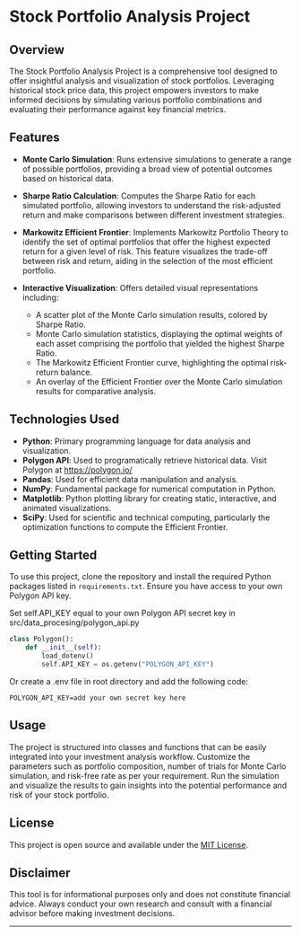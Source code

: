 # Stock Portfolio Analysis Project

## Overview
The Stock Portfolio Analysis Project is a comprehensive tool designed to offer insightful analysis and visualization of stock portfolios. Leveraging historical stock price data, this project empowers investors to make informed decisions by simulating various portfolio combinations and evaluating their performance against key financial metrics.

## Features
- **Monte Carlo Simulation**: Runs extensive simulations to generate a range of possible portfolios, providing a broad view of potential outcomes based on historical data.
- **Sharpe Ratio Calculation**: Computes the Sharpe Ratio for each simulated portfolio, allowing investors to understand the risk-adjusted return and make comparisons between different investment strategies.
- **Markowitz Efficient Frontier**: Implements Markowitz Portfolio Theory to identify the set of optimal portfolios that offer the highest expected return for a given level of risk. This feature visualizes the trade-off between risk and return, aiding in the selection of the most efficient portfolio.

- **Interactive Visualization**: Offers detailed visual representations including:
    - A scatter plot of the Monte Carlo simulation results, colored by Sharpe Ratio.
    - Monte Carlo simulation statistics, displaying the optimal weights of each asset comprising the portfolio that yielded the highest Sharpe Ratio.
    - The Markowitz Efficient Frontier curve, highlighting the optimal risk-return balance.
    - An overlay of the Efficient Frontier over the Monte Carlo simulation results for comparative analysis.

## Technologies Used
- **Python**: Primary programming language for data analysis and visualization.
- **Polygon API**: Used to programatically retrieve historical data. Visit Polygon at https://polygon.io/
- **Pandas**: Used for efficient data manipulation and analysis.
- **NumPy**: Fundamental package for numerical computation in Python.
- **Matplotlib**: Python plotting library for creating static, interactive, and animated visualizations.
- **SciPy**: Used for scientific and technical computing, particularly the optimization functions to compute the Efficient Frontier.

## Getting Started
To use this project, clone the repository and install the required Python packages listed in `requirements.txt`. Ensure you have access to your own Polygon API key.  

Set self.API_KEY equal to your own Polygon API secret key in src/data_procesing/polygon_api.py

```python
class Polygon():
    def __init__(self):
        load_dotenv()
        self.API_KEY = os.getenv("POLYGON_API_KEY")
```

Or create a .env file in root directory and add the following code:


	POLYGON_API_KEY=add your own secret key here

## Usage
The project is structured into classes and functions that can be easily integrated into your investment analysis workflow. Customize the parameters such as portfolio composition, number of trials for Monte Carlo simulation, and risk-free rate as per your requirement. Run the simulation and visualize the results to gain insights into the potential performance and risk of your stock portfolio.

## License
This project is open source and available under the [MIT License](LICENSE.md).

## Disclaimer
This tool is for informational purposes only and does not constitute financial advice. Always conduct your own research and consult with a financial advisor before making investment decisions.

---
